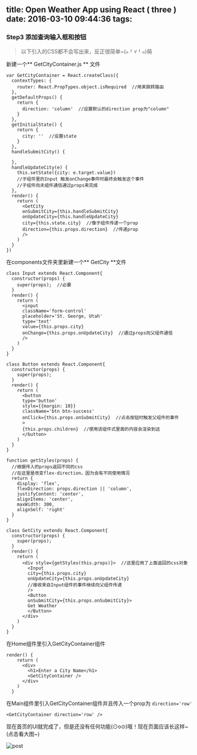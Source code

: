 title: Open Weather App using React ( three )
date: 2016-03-10 09:44:36
tags:
---
### Step3 添加查询输入框和按钮

> 以下引入的CSS都不会写出来，反正很简单~(๑╹∀╹๑)萌

新建一个** GetCityContainer.js ** 文件
```
var GetCityContainer = React.createClass({
  contextTypes: {
    router: React.PropTypes.object.isRequired  //用来跳转路由
  },
  getDefaultProps() {
    return {
      direction: 'column'  //设置默认的direction prop为"column"
    }
  },
  getInitialState() {
    return {
      city: ''  //设置state
    }
  },
  handleSubmitCity() {

  },
  handleUpdateCity(e) {
    this.setState({city: e.target.value})
    //子组件里的Input 触发onChange事件时最终会触发这个事件
    //子组件向夫组件通信通过props来完成
  },
  render() {
    return (
      <GetCity
      onSubmitCity={this.handleSubmitCity}
      onUpdateCity={this.handleUpdateCity}
      city={this.state.city}  //像子组件传递一个prop
      direction={this.props.direction}  //传递prop
      />
    )
  }
})
```
在components文件夹里新建一个** GetCity **文件
```
class Input extends React.Component{
  constructor(props) {
    super(props);  //必要
  }
  render() {
    return (
      <input
      className='form-control'
      placeholder='St. George, Utah'
      type='text'
      value={this.props.city}
      onChange={this.props.onUpdateCity}  //通过props向父组件通信
      />
    )
  }
}

class Button extends React.Component{
  constructor(props) {
    super(props);
  }
  render() {
    return (
      <button
      type='button'
      style={{margin: 10}}
      className='btn btn-success'
      onClick={this.props.onSubmitCity}  //点击按钮时触发父组件的事件
      >
      {this.props.children}  //使用该组件式里面的内容会渲染到这
      </button>
    )
  }
}

function getStyles(props) {
  //根据传入的props返回不同的css
  //在这里是改变flex-direction，因为会有不同使用情况
  return {
    display: 'flex',
    flexDirection: props.direction || 'column',
    justifyContent: 'center',
    alignItems: 'center',
    maxWidth: 300,
    alignSelf: 'right'
  }
}

class GetCity extends React.Component{
  constructor(props) {
    super(props);
  }
  render() {
    return (
      <div style={getStyles(this.props)}>  //这里应用了上面返回的css对象
        <Input
        city={this.props.city}
        onUpdateCity={this.props.onUpdateCity}
        //接收来自Input组件的事件继续向父组件传递
        />
        <Button
        onSubmitCity={this.props.onSubmitCity}>
        Get Weather
        </Button>
      </div>
    )
  }
}
```

在Home组件里引入GetCityContainer组件
```
render() {
    return (
      <div>
        <h1>Enter a City Name</h1>
        <GetCityContainer />
      </div>
    )
  }
```
在Main组件里引入GetCityContainer组件并且传入一个prop为 `direction='row'`
```
<GetCityContainer direction='row' />
```

现在首页的UI就完成了，但是还没有任何功能(⊙o⊙)哦！现在页面应该长这样~ (点击看大图~)

![post](/images/Open-Weather-App-using-Reac/home.png)

